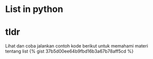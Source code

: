 # List in python

# tldr
Lihat dan coba jalankan contoh kode berikut untuk memahami materi tentang list
{% gist 37b5d00ee64b9fbd16b3a67b78aff5cd %}